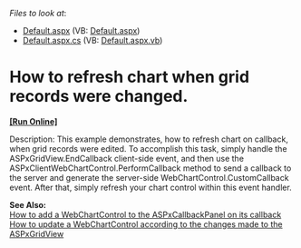 <!-- default file list -->
*Files to look at*:

* [Default.aspx](./CS/ChartWithGrid/Default.aspx) (VB: [Default.aspx](./VB/ChartWithGrid/Default.aspx))
* [Default.aspx.cs](./CS/ChartWithGrid/Default.aspx.cs) (VB: [Default.aspx.vb](./VB/ChartWithGrid/Default.aspx.vb))
<!-- default file list end -->
# How to refresh chart when grid records were changed.
<!-- run online -->
**[[Run Online]](https://codecentral.devexpress.com/e1259/)**
<!-- run online end -->


<p>Description: This example demonstrates, how to refresh chart on callback, when grid records were edited. To accomplish this task, simply handle the ASPxGridView.EndCallback client-side event, and then use the ASPxClientWebChartControl.PerformCallback method to send a callback to the server and generate the server-side WebChartControl.CustomCallback event. After that, simply refresh your chart control within this event handler.</p><p><strong>See Also:</strong><br />
<a href="https://www.devexpress.com/Support/Center/p/E568">How to add a WebChartControl to the ASPxCallbackPanel on its callback</a><br />
<a href="https://www.devexpress.com/Support/Center/p/E1277">How to update a WebChartControl according to the changes made to the ASPxGridView</a></p>

<br/>


